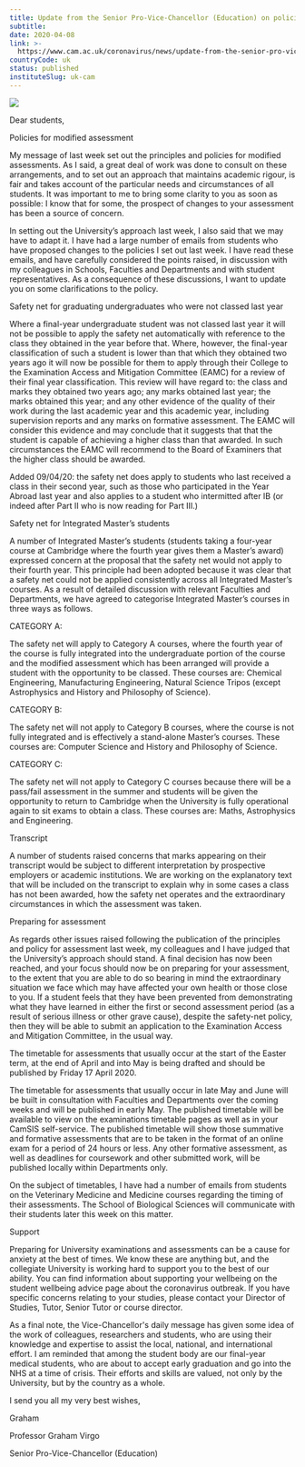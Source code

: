 ```yaml
---
title: Update from the Senior Pro-Vice-Chancellor (Education) on policies for modified assessment
subtitle: 
date: 2020-04-08
link: >-
  https://www.cam.ac.uk/coronavirus/news/update-from-the-senior-pro-vice-chancellor-education-on-policies-for-modified-assessment
countryCode: uk
status: published
instituteSlug: uk-cam
---
```

![](https://www.cam.ac.uk/sites/www.cam.ac.uk/files/favicon.ico)

Dear students,

Policies for modified assessment

My message of last week set out the principles and policies for modified assessments. As I said, a great deal of work was done to consult on these arrangements, and to set out an approach that maintains academic rigour, is fair and takes account of the particular needs and circumstances of all students. It was important to me to bring some clarity to you as soon as possible: I know that for some, the prospect of changes to your assessment has been a source of concern.

In setting out the University’s approach last week, I also said that we may have to adapt it. I have had a large number of emails from students who have proposed changes to the policies I set out last week. I have read these emails, and have carefully considered the points raised, in discussion with my colleagues in Schools, Faculties and Departments and with student representatives. As a consequence of these discussions, I want to update you on some clarifications to the policy.

Safety net for graduating undergraduates who were not classed last year

Where a final-year undergraduate student was not classed last year it will not be possible to apply the safety net automatically with reference to the class they obtained in the year before that. Where, however, the final-year classification of such a student is lower than that which they obtained two years ago it will now be possible for them to apply through their College to the Examination Access and Mitigation Committee (EAMC) for a review of their final year classification. This review will have regard to: the class and marks they obtained two years ago; any marks obtained last year; the marks obtained this year; and any other evidence of the quality of their work during the last academic year and this academic year, including supervision reports and any marks on formative assessment. The EAMC will consider this evidence and may conclude that it suggests that that the student is capable of achieving a higher class than that awarded. In such circumstances the EAMC will recommend to the Board of Examiners that the higher class should be awarded.

Added 09/04/20: the safety net does apply to students who last received a class in their second year, such as those who participated in the Year Abroad last year and also applies to a student who intermitted after IB (or indeed after Part II who is now reading for Part III.)

Safety net for Integrated Master’s students

A number of Integrated Master’s students (students taking a four-year course at Cambridge where the fourth year gives them a Master’s award) expressed concern at the proposal that the safety net would not apply to their fourth year. This principle had been adopted because it was clear that a safety net could not be applied consistently across all Integrated Master’s courses. As a result of detailed discussion with relevant Faculties and Departments, we have agreed to categorise Integrated Master’s courses in three ways as follows.

CATEGORY A:

The safety net will apply to Category A courses, where the fourth year of the course is fully integrated into the undergraduate portion of the course and the modified assessment which has been arranged will provide a student with the opportunity to be classed. These courses are: Chemical Engineering, Manufacturing Engineering, Natural Science Tripos (except Astrophysics and History and Philosophy of Science).

CATEGORY B:

The safety net will not apply to Category B courses, where the course is not fully integrated and is effectively a stand-alone Master’s courses. These courses are: Computer Science and History and Philosophy of Science.

CATEGORY C:

The safety net will not apply to Category C courses because there will be a pass/fail assessment in the summer and students will be given the opportunity to return to Cambridge when the University is fully operational again to sit exams to obtain a class. These courses are: Maths, Astrophysics and Engineering.

Transcript

A number of students raised concerns that marks appearing on their transcript would be subject to different interpretation by prospective employers or academic institutions. We are working on the explanatory text that will be included on the transcript to explain why in some cases a class has not been awarded, how the safety net operates and the extraordinary circumstances in which the assessment was taken.

Preparing for assessment

As regards other issues raised following the publication of the principles and policy for assessment last week, my colleagues and I have judged that the University’s approach should stand. A final decision has now been reached, and your focus should now be on preparing for your assessment, to the extent that you are able to do so bearing in mind the extraordinary situation we face which may have affected your own health or those close to you. If a student feels that they have been prevented from demonstrating what they have learned in either the first or second assessment period (as a result of serious illness or other grave cause), despite the safety-net policy, then they will be able to submit an application to the ​Examination Access and Mitigation Committee, in the usual way.

The timetable for assessments that usually occur at the start of the Easter term, at the end of April and into May is being drafted and should be published by Friday 17 April 2020.

The timetable for assessments that usually occur in late May and June will be built in consultation with Faculties and Departments over the coming weeks and will be published in early May. The published timetable will be available to view on the examinations timetable pages as well as in your CamSIS self-service. The published timetable will show those summative and formative assessments that are to be taken in the format of an online exam for a period of 24 hours or less. Any other formative assessment, as well as deadlines for coursework and other submitted work, will be published locally within Departments only.

On the subject of timetables, I have had a number of emails from students on the Veterinary Medicine and Medicine courses regarding the timing of their assessments. The School of Biological Sciences will communicate with their students later this week on this matter.

Support

Preparing for University examinations and assessments can be a cause for anxiety at the best of times. We know these are anything but, and the collegiate University is working hard to support you to the best of our ability. You can find information about supporting your wellbeing on the student wellbeing advice page about the coronavirus outbreak. If you have specific concerns relating to your studies, please contact your Director of Studies, Tutor, Senior Tutor or course director.

As a final note, the Vice-Chancellor's daily message has given some idea of the work of colleagues, researchers and students, who are using their knowledge and expertise to assist the local, national, and international effort. I am reminded that among the student body are our final-year medical students, who are about to accept early graduation and go into the NHS at a time of crisis. Their efforts and skills are valued, not only by the University, but by the country as a whole.

I send you all my very best wishes,

Graham

Professor Graham Virgo

Senior Pro-Vice-Chancellor (Education)